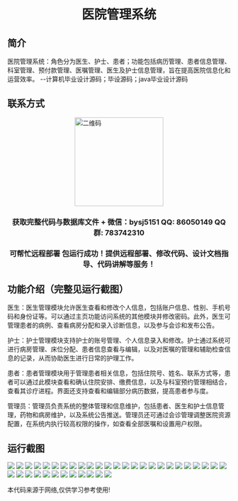 <p><h1 align="center">医院管理系统</h1></p>

## 简介
医院管理系统：角色分为医生、护士、患者；功能包括病历管理、患者信息管理、科室管理、预付款管理、医嘱管理、医生及护士信息管理，旨在提高医院信息化和运营效率。    --计算机毕业设计源码；毕设源码；java毕业设计源码


## 联系方式
<img src="https://bs-1329754181.cos.ap-shanghai.myqcloud.com/wx.jpg" alt="二维码" style="display: block; margin: 0 auto;" width="200px">
<p><h3 align="center">获取完整代码与数据库文件 + 微信：bysj5151 QQ: 86050149 QQ群: 783742310</h3></p>
<p><h3 align="center">可帮忙远程部署 包运行成功！提供远程部署、修改代码、设计文档指导、代码讲解等服务！</h3></p>

## 功能介绍（完整见运行截图）
医生：医生管理模块允许医生查看和修改个人信息，包括账户信息、性别、手机号码和身份证等。可以通过主页功能访问系统的其他模块并修改密码。此外，医生可管理患者的病例、查看病房分配和录入诊断信息，以及参与会诊和发布公告。

护士：护士管理模块支持护士的账号管理、个人信息录入和修改。护士通过系统可进行病房管理、床位分配、患者信息查看与编辑，以及对医嘱的管理和辅助检查信息的记录，从而协助医生进行日常的护理工作。

患者：患者管理模块用于管理患者相关信息，包括住院号、姓名、联系方式等，患者可以通过此模块查看和确认住院安排、缴费信息，以及与科室预约管理相结合，查看其诊疗进程。界面还支持查看和编辑部分病历数据，提高患者参与度。

管理员：管理员负责系统的整体管理和信息维护，包括患者、医生和护士信息管理，药物和病房维护，以及系统公告推送。管理员还可通过会诊管理调整医院资源配置，在系统内执行较高权限的操作，如查看全部医嘱和设置用户权限。


## 运行截图
![](https://bs-1329754181.cos.ap-shanghai.myqcloud.com/ssm/HospitalManagementSystem/img/001.jpg)
![](https://bs-1329754181.cos.ap-shanghai.myqcloud.com/ssm/HospitalManagementSystem/img/002.jpg)
![](https://bs-1329754181.cos.ap-shanghai.myqcloud.com/ssm/HospitalManagementSystem/img/003.jpg)
![](https://bs-1329754181.cos.ap-shanghai.myqcloud.com/ssm/HospitalManagementSystem/img/004.jpg)
![](https://bs-1329754181.cos.ap-shanghai.myqcloud.com/ssm/HospitalManagementSystem/img/005.jpg)
![](https://bs-1329754181.cos.ap-shanghai.myqcloud.com/ssm/HospitalManagementSystem/img/006.jpg)
![](https://bs-1329754181.cos.ap-shanghai.myqcloud.com/ssm/HospitalManagementSystem/img/007.jpg)
![](https://bs-1329754181.cos.ap-shanghai.myqcloud.com/ssm/HospitalManagementSystem/img/008.jpg)
![](https://bs-1329754181.cos.ap-shanghai.myqcloud.com/ssm/HospitalManagementSystem/img/009.jpg)
![](https://bs-1329754181.cos.ap-shanghai.myqcloud.com/ssm/HospitalManagementSystem/img/010.jpg)
![](https://bs-1329754181.cos.ap-shanghai.myqcloud.com/ssm/HospitalManagementSystem/img/011.jpg)
![](https://bs-1329754181.cos.ap-shanghai.myqcloud.com/ssm/HospitalManagementSystem/img/012.jpg)
![](https://bs-1329754181.cos.ap-shanghai.myqcloud.com/ssm/HospitalManagementSystem/img/013.jpg)
![](https://bs-1329754181.cos.ap-shanghai.myqcloud.com/ssm/HospitalManagementSystem/img/014.jpg)
![](https://bs-1329754181.cos.ap-shanghai.myqcloud.com/ssm/HospitalManagementSystem/img/015.jpg)
![](https://bs-1329754181.cos.ap-shanghai.myqcloud.com/ssm/HospitalManagementSystem/img/016.jpg)
![](https://bs-1329754181.cos.ap-shanghai.myqcloud.com/ssm/HospitalManagementSystem/img/017.jpg)
![](https://bs-1329754181.cos.ap-shanghai.myqcloud.com/ssm/HospitalManagementSystem/img/018.jpg)
![](https://bs-1329754181.cos.ap-shanghai.myqcloud.com/ssm/HospitalManagementSystem/img/019.jpg)
![](https://bs-1329754181.cos.ap-shanghai.myqcloud.com/ssm/HospitalManagementSystem/img/020.jpg)
![](https://bs-1329754181.cos.ap-shanghai.myqcloud.com/ssm/HospitalManagementSystem/img/021.jpg)
![](https://bs-1329754181.cos.ap-shanghai.myqcloud.com/ssm/HospitalManagementSystem/img/022.jpg)
![](https://bs-1329754181.cos.ap-shanghai.myqcloud.com/ssm/HospitalManagementSystem/img/023.jpg)
![](https://bs-1329754181.cos.ap-shanghai.myqcloud.com/ssm/HospitalManagementSystem/img/024.jpg)
![](https://bs-1329754181.cos.ap-shanghai.myqcloud.com/ssm/HospitalManagementSystem/img/025.jpg)
![](https://bs-1329754181.cos.ap-shanghai.myqcloud.com/ssm/HospitalManagementSystem/img/026.jpg)
![](https://bs-1329754181.cos.ap-shanghai.myqcloud.com/ssm/HospitalManagementSystem/img/027.jpg)
![](https://bs-1329754181.cos.ap-shanghai.myqcloud.com/ssm/HospitalManagementSystem/img/028.jpg)
![](https://bs-1329754181.cos.ap-shanghai.myqcloud.com/ssm/HospitalManagementSystem/img/029.jpg)
![](https://bs-1329754181.cos.ap-shanghai.myqcloud.com/ssm/HospitalManagementSystem/img/030.jpg)
![](https://bs-1329754181.cos.ap-shanghai.myqcloud.com/ssm/HospitalManagementSystem/img/031.jpg)
![](https://bs-1329754181.cos.ap-shanghai.myqcloud.com/ssm/HospitalManagementSystem/img/032.jpg)
![](https://bs-1329754181.cos.ap-shanghai.myqcloud.com/ssm/HospitalManagementSystem/img/033.jpg)
![](https://bs-1329754181.cos.ap-shanghai.myqcloud.com/ssm/HospitalManagementSystem/img/034.jpg)
![](https://bs-1329754181.cos.ap-shanghai.myqcloud.com/ssm/HospitalManagementSystem/img/035.jpg)
![](https://bs-1329754181.cos.ap-shanghai.myqcloud.com/ssm/HospitalManagementSystem/img/036.jpg)
![](https://bs-1329754181.cos.ap-shanghai.myqcloud.com/ssm/HospitalManagementSystem/img/037.jpg)

<p>本代码来源于网络,仅供学习参考使用!</p>
